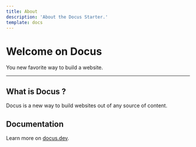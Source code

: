 ```yaml
---
title: About
description: 'About the Docus Starter.'
template: docs
---
```


# Welcome on Docus

You new favorite way to build a website.

---

## What is Docus ?

Docus is a new way to build websites out of any source of content.

## Documentation

Learn more on [docus.dev](https://docus.dev).

